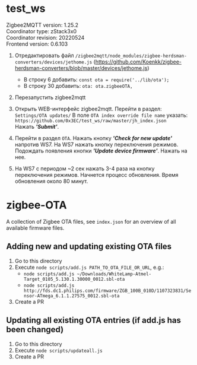 # test_ws
Zigbee2MQTT version: 1.25.2  
Coordinator type: zStack3x0  
Coordinator revision: 20220524  
Frontend version: 0.6.103  

1. Отредактировать файл `/zigbee2mqtt/node_modules/zigbee-herdsman-converters/devices/jethome.js` (https://github.com/Koenkk/zigbee-herdsman-converters/blob/master/devices/jethome.js)

    * В строку 6 добавить: `const ota = require('../lib/ota');`
    * В строку 30 добавить: `ota: ota.zigbeeOTA,`

2. Перезапустить zigbee2mqtt

3. Открыть WEB-интерфейс zigbee2mqtt. Перейти в раздел: `Settings/OTA updates/` 
  В поле `OTA index override file name` указать: `https://github.com/0x3EC/test_ws/raw/master/jh_index.json`  
  Нажать ***'Submit'***.

4. Перейти в раздел `OTA`. Нажать кнопку ***'Check for new update'*** напротив WS7. На WS7 нажать кнопку переключения режимов. Подождать появления кнопки ***'Update device firmware'***. Нажать на нее. 

5. На WS7 с периодом ~2 сек нажать 3-4 раза на кнопку переключения режимов. Начнется процесс обновления. Время обновления около 80 минут. 






# zigbee-OTA
A collection of Zigbee OTA files, see `index.json` for an overview of all available firmware files.

## Adding new and updating existing OTA files
1. Go to this directory
2. Execute `node scripts/add.js PATH_TO_OTA_FILE_OR_URL`, e.g.:
    - `node scripts/add.js ~/Downloads/WhiteLamp-Atmel-Target_0105_5.130.1.30000_0012.sbl-ota`
    - `node scripts/add.js http://fds.dc1.philips.com/firmware/ZGB_100B_010D/1107323831/Sensor-ATmega_6.1.1.27575_0012.sbl-ota`
3. Create a PR

## Updating all existing OTA entries (if add.js has been changed)
1. Go to this directory
2. Execute `node scripts/updateall.js`
3. Create a PR
